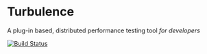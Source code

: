 # Turbulence
A plug-in based, distributed performance testing tool *for developers*

[![Build Status](https://travis-ci.org/njenan/turbulence.svg?branch=master)](https://travis-ci.org/njenan/turbulence)
